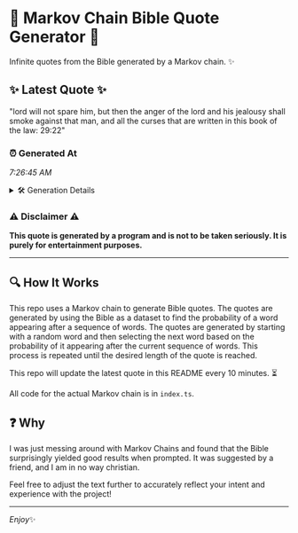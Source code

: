 # 📖 Markov Chain Bible Quote Generator 📖

Infinite quotes from the Bible generated by a Markov chain. ✨

## ✨ Latest Quote ✨
"lord will not spare him, but then the anger of the lord and his jealousy shall smoke against that man, and all the curses that are written in this book of the law: 29:22"

### ⏰ Generated At
*7:26:45 AM*

<details>
    <summary>🛠️ Generation Details</summary>
    <p>
        <strong>🌱 Seed:</strong> lord<br>
        <strong>🔄 Iterations:</strong> 33<br>
        <strong>📜 Context History:</strong><br>[ lord ]: will<br>[ lord, will ]: not<br>[ lord, will, not ]: spare<br>[ lord, will, not, spare ]: him,<br>[ lord, will, not, spare, him, ]: but<br>[ lord, will, not, spare, him,, but ]: then<br>[ will, not, spare, him,, but, then ]: the<br>[ not, spare, him,, but, then, the ]: anger<br>[ spare, him,, but, then, the, anger ]: of<br>[ him,, but, then, the, anger, of ]: the<br>[ but, then, the, anger, of, the ]: lord<br>[ then, the, anger, of, the, lord ]: and<br>[ the, anger, of, the, lord, and ]: his<br>[ anger, of, the, lord, and, his ]: jealousy<br>[ of, the, lord, and, his, jealousy ]: shall<br>[ the, lord, and, his, jealousy, shall ]: smoke<br>[ lord, and, his, jealousy, shall, smoke ]: against<br>[ and, his, jealousy, shall, smoke, against ]: that<br>[ his, jealousy, shall, smoke, against, that ]: man,<br>[ jealousy, shall, smoke, against, that, man, ]: and<br>[ shall, smoke, against, that, man,, and ]: all<br>[ smoke, against, that, man,, and, all ]: the<br>[ against, that, man,, and, all, the ]: curses<br>[ that, man,, and, all, the, curses ]: that<br>[ man,, and, all, the, curses, that ]: are<br>[ and, all, the, curses, that, are ]: written<br>[ all, the, curses, that, are, written ]: in<br>[ the, curses, that, are, written, in ]: this<br>[ curses, that, are, written, in, this ]: book<br>[ that, are, written, in, this, book ]: of<br>[ are, written, in, this, book, of ]: the<br>[ written, in, this, book, of, the ]: law:<br>[ in, this, book, of, the, law: ]: 29:22<br>
    </p>
</details>

### ⚠️ Disclaimer ⚠️
**This quote is generated by a program and is not to be taken seriously. It is purely for entertainment purposes.**

---

## 🔍 How It Works

This repo uses a Markov chain to generate Bible quotes. The quotes are generated by using the Bible as a dataset to find the probability of a word appearing after a sequence of words. The quotes are generated by starting with a random word and then selecting the next word based on the probability of it appearing after the current sequence of words. This process is repeated until the desired length of the quote is reached.

This repo will update the latest quote in this README every 10 minutes. ⏳

All code for the actual Markov chain is in `index.ts`.

## ❓ Why

I was just messing around with Markov Chains and found that the Bible surprisingly yielded good results when prompted. 
It was suggested by a friend, and I am in no way christian.

Feel free to adjust the text further to accurately reflect your intent and experience with the project!

---

*Enjoy*✨
